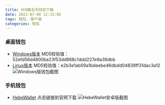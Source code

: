 ```yaml
---
title: XCN氪石币钱包下载
date: 2022-07-08 12:15:05
tags: 钱包, 客户端
categories: 钱包
---
```

### 桌面钱包
* [Windows版本](https://xcnzg.com/files/cryptonite-gui-0-1-6-win64.zip)
  MD5校验值：52efd56d4800be23f53dd868c1ddd227e9a39dbb
* [Linux版本](https://xcnzg.com/files/cryptonite-cli-0.1.6-ubuntu1604.tar.xz)
  MD5校验值：e2b3e1ab09a1bdeebe46dbdd04839ff31dac3a12
  ![Windows版钱包截图](https://xcnzg.com/medias/wallet/微信截图_20220710142914.png)

### 手机钱包
* [HebeWallet](https://hebe.cc/) 点击链接到官网下载
  ![HebeWallet安卓版截图](https://xcnzg.com/medias/wallet/Screenshot_2022-07-10-14-13-35-95_ea48572996b34662e658f873a8b163a3.png)
  